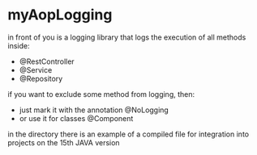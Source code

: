 # myAopLogging
in front of you is a logging library that logs the execution of all methods inside:
- @RestController
- @Service
- @Repository

if you want to exclude some method from logging, then:
- just mark it with the annotation @NoLogging
- or use it for classes @Component 

in the directory there is an example of a compiled file for integration into projects on the 15th JAVA version
